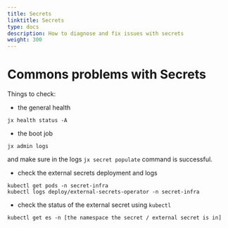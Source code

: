 ```yaml
---
title: Secrets
linktitle: Secrets
type: docs
description: How to diagnose and fix issues with secrets
weight: 300
---
```


# Commons problems with Secrets

Things to check:

- the general health

```
jx health status -A
```

- the boot job

```
jx admin logs
```

and make sure in the logs `jx secret populate` command is successful.

- check the external secrets deployment and logs

```
kubectl get pods -n secret-infra
kubectl logs deploy/external-secrets-operator -n secret-infra
```

- check the status of the external secret using `kubectl`

```
kubectl get es -n [the namespace the secret / external secret is in]
```
